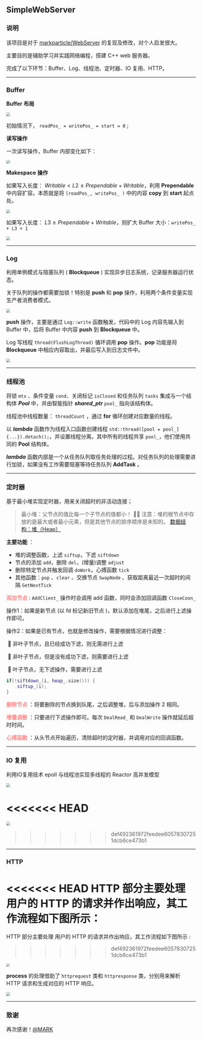 ## SimpleWebServer

### 说明

该项目是对于 [markparticle/WebServer](https://github.com/markparticle/WebServer) 的复现及修改，对个人启发很大。

主要目的是辅助学习并实践网络编程，搭建 C++ web 服务器。

完成了以下环节：Buffer、Log、线程池、定时器、IO 复用、HTTP。

----

### Buffer

**Buffer** **布局**

<img src="picture/buffer_struct.png" style="zoom:61%;" />

初始情况下， `readPos_ = writePos_ = start = 0` ;

**读写操作**

一次读写操作，Buffer 内部变化如下：

<img src="picture/buffer_read_and_write.png" style="zoom:61%;" />



**Makespace** **操作**

如果写入长度： $Writable < L2 \leq Prependable + Writable$​​，利用 **Prependable** 中内容扩容。本质就是将 `[readPos_, writePos_ )`  中的内容 **copy** 到 **start** 起点处。

<img src="picture/buffer_makespace1.png" style="zoom:61%;" />



如果写入长度： $L3 \geq Prependable + Writable$，则扩大 Buffer 大小：`writePos_ + L3 + 1`

<img src="picture/buffer_makespace2.png" style="zoom:61%;" />

----

### Log

利用单例模式与阻塞队列 ( **Blockqueue** ) 实现异步日志系统，记录服务器运行状态。

关于队列的操作都需要加锁！特别是 **push** 和 **pop** 操作，利用两个条件变量实现生产者消费者模式。

<img src="picture/log_producer_consummer.png" style="zoom:61%;" />

**push** 操作，主要是通过 `Log::write` 函数触发，代码中的 Log 内容先输入到 Buffer 中，后将 Buffer 中内容 **push** 到 **Blockqueue** 中。

Log 写线程 `thread(FlushLogThread)` 循环调用 **pop** 操作。**pop** 功能是将 **Blockqueue** 中相应内容取出，并最后写入到日志文件中。

<img src="picture/log_pro.png" style="zoom:61%;" />

----

### 线程池

将锁 `mtx` 、条件变量 `cond`、关闭标记 `isClosed` 和任务队列 `tasks` 集成与一个结构体 ***Pool*** 中，并由智能指针 ***shared_ptr*** `pool_` 指向该结构体。

线程池中线程数量： `threadCount` ，通过 **for** 循环创建对应数量的线程。

以 ***lambda*** 函数作为线程入口函数创建线程 `std::thread([pool = pool_] {...}).detach();`，并设置线程分离。其中所有的线程共享 `pool_`，他们使用共同的 **Pool** 结构体。

***lambda*** 函数内部是一个从任务队列取任务处理的过程。对任务队列的处理需要进行加锁，如果没有工作需要阻塞等待任务队列 **AddTask** 。

----

### 定时器

基于最小堆实现定时器，用来关闭超时的非活动连接；

> 最小堆：父节点的值比每一个子节点的值都小！ :raising_hand_man: 注意：堆的根节点中存放的是最大或者最小元素，但是其他节点的排序顺序是未知的。  [数据结构：堆（Heap）](https://www.jianshu.com/p/6b526aa481b1)

**主要功能** ：

- 堆的调整函数，上滤 `siftup`，下滤 `siftdown`
- 节点的添加 `add`，删除 `del`，(增量)调整 `adjust`
- 删除特定节点并触发回调 `doWork`，心搏函数 `tick`
- 其他函数：`pop` 、`clear` 、交换节点 `SwapNode` 、获取距离最近一次超时的间隔 `GetNextTick`

**<font color = #FF8888>添加节点</font>** : `AddClient_` 操作时会调用 add 函数，同时会添加回调函数 `CloseCoon_`

操作1：如果是新节点 (以 fd 标记新旧节点 )，默认添加在堆尾，之后进行上滤操作即可。

操作2：如果是已有节点，也就是修改操作，需要根据情况进行调整：

​	:small_blue_diamond: 非叶子节点，且已经成功下滤，则无需进行上滤

​	:small_orange_diamond: 非叶子节点，但是没有成功下滤，则需要进行上滤

​	:small_blue_diamond: 叶子节点，无下滤操作，需要进行上滤

```c++
if(!siftdown_(i, heap_.size())) {
	siftup_(i);
}
```

**<font color = #FF8888>删除节点</font>** ：将要删除的节点换到队尾，之后调整堆，后与添加操作 2 相同。

**<font color = #FF8888>增量调整</font>** ：只要进行下滤操作即可。每次 `DealRead_` 和 `DealWrite` 操作就延后超时时间。

**<font color = #FF8888>心搏函数</font>** ：从头节点开始遍历，清除超时的定时器，并调用对应的回调函数。

----

### IO 复用

利用IO复用技术 epoll 与线程池实现多线程的 Reactor 高并发模型

<img src="picture/reactor_epoll.png" style="zoom:61%;" />

<<<<<<< HEAD
=======
<img src="picture/io_struct.png" style="zoom:61%;" />

>>>>>>> def492361972feedee60578307251dcb6ce473b1
----

### HTTP

<<<<<<< HEAD
HTTP 部分主要处理 用户的 HTTP 的请求并作出响应，其工作流程如下图所示：
=======
HTTP 部分主要处理 用户的 HTTP 的请求并作出响应，其工作流程如下图所示 :
>>>>>>> def492361972feedee60578307251dcb6ce473b1

<img src="picture/http_struct1.png" style="zoom:55%;" />

**process** 的处理借助了 `httprequest` 类和 `httpresponse` 类，分别用来解析 HTTP 请求和生成对应的 HTTP 响应。

<img src="picture/http_struct2.png" style="zoom:61%;" />

-----

### 致谢

再次感谢！[@MARK](https://github.com/markparticle)

